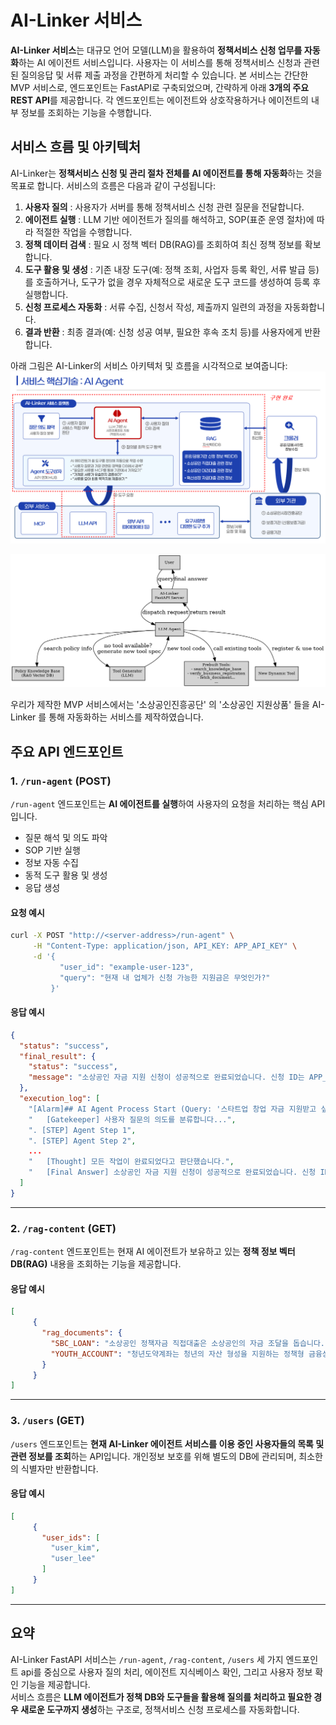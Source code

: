 # AI-Linker 서비스

**AI-Linker 서비스**는 대규모 언어 모델(LLM)을 활용하여 **정책서비스 신청 업무를 자동화**하는 AI 에이전트 서비스입니다. 사용자는 이 서비스를 통해 정책서비스 신청과 관련된 질의응답 및 서류 제출 과정을 간편하게 처리할 수 있습니다. 본 서비스는 간단한 MVP 서비스로, 엔드포인트는 FastAPI로 구축되었으며, 간략하게 아래 **3개의 주요 REST API**를 제공합니다. 각 엔드포인트는 에이전트와 상호작용하거나 에이전트의 내부 정보를 조회하는 기능을 수행합니다.

## 서비스 흐름 및 아키텍처

AI-Linker는 **정책서비스 신청 및 관리 절차 전체를 AI 에이전트를 통해 자동화**하는 것을 목표로 합니다. 서비스의 흐름은 다음과 같이 구성됩니다:

1. **사용자 질의** : 사용자가 서버를 통해 정책서비스 신청 관련 질문을 전달합니다.  
2. **에이전트 실행** : LLM 기반 에이전트가 질의를 해석하고, SOP(표준 운영 절차)에 따라 적절한 작업을 수행합니다.  
3. **정책 데이터 검색** : 필요 시 정책 벡터 DB(RAG)를 조회하여 최신 정책 정보를 확보합니다.  
4. **도구 활용 및 생성** : 기존 내장 도구(예: 정책 조회, 사업자 등록 확인, 서류 발급 등)를 호출하거나, 도구가 없을 경우 자체적으로 새로운 도구 코드를 생성하여 등록 후 실행합니다.  
5. **신청 프로세스 자동화** : 서류 수집, 신청서 작성, 제출까지 일련의 과정을 자동화합니다.  
6. **결과 반환** : 최종 결과(예: 신청 성공 여부, 필요한 후속 조치 등)를 사용자에게 반환합니다.  

아래 그림은 AI-Linker의 서비스 아키텍처 및 흐름을 시각적으로 보여줍니다:
![AI-Linker 서비스 기획안 흐름도](./ai_linker_flow_draft_flow.png)

![AI-Linker 서비스 아키텍처](./ai_linker_flowchart.png)

우리가 제작한 MVP 서비스에서는 '소상공인진흥공단' 의 '소상공인 지원상품' 들을  AI-Linker 를 통해 자동화하는 서비스를 제작하였습니다.


## 주요 API 엔드포인트

### 1. `/run-agent` (POST)

`/run-agent` 엔드포인트는 **AI 에이전트를 실행**하여 사용자의 요청을 처리하는 핵심 API입니다.  
- 질문 해석 및 의도 파악  
- SOP 기반 실행  
- 정보 자동 수집  
- 동적 도구 활용 및 생성  
- 응답 생성  

#### 요청 예시
```bash
curl -X POST "http://<server-address>/run-agent" \
     -H "Content-Type: application/json, API_KEY: APP_API_KEY" \
     -d '{
           "user_id": "example-user-123",
           "query": "현재 내 업체가 신청 가능한 지원금은 무엇인가?"
         }'
```

#### 응답 예시
```json
{
  "status": "success",
  "final_result": {
    "status": "success",
    "message": "소상공인 자금 지원 신청이 성공적으로 완료되었습니다. 신청 ID는 APP_5733입니다. 신청 진행 과정은 소진공의 안내에 따라 추후 확인하실 수 있습니다."
  },
  "execution_log": [
    "[Alarm]## AI Agent Process Start (Query: '스타트업 창업 자금 지원받고 싶어.') ##",
    "   [Gatekeeper] 사용자 질문의 의도를 분류합니다...",
    ". [STEP] Agent Step 1",
    ". [STEP] Agent Step 2",
    ...
    "   [Thought] 모든 작업이 완료되었다고 판단했습니다.",
    "   [Final Answer] 소상공인 자금 지원 신청이 성공적으로 완료되었습니다. 신청 ID는 APP_5733입니다. 신청 진행 과정은 소진공의 안내에 따라 추후 확인하실 수 있습니다."
  ]
}
```

---

### 2. `/rag-content` (GET)

`/rag-content` 엔드포인트는 현재 AI 에이전트가 보유하고 있는 **정책 정보 벡터 DB(RAG)** 내용을 조회하는 기능을 제공합니다.

#### 응답 예시
```json
[
     {
       "rag_documents": {
         "SBC_LOAN": "소상공인 정책자금 직접대출은 소상공인의 자금 조달을 돕습니다. 필수 서류는 사업자등록증명원, 국세납세증명서입니다.",
         "YOUTH_ACCOUNT": "청년도약계좌는 청년의 자산 형성을 지원하는 정책형 금융상품입니다. 가입을 위해 소득확인증명서가 필요합니다."
       }
     }
]
```

---

### 3. `/users` (GET)

`/users` 엔드포인트는 **현재 AI-Linker 에이전트 서비스를 이용 중인 사용자들의 목록 및 관련 정보를 조회**하는 API입니다. 개인정보 보호를 위해 별도의 DB에 관리되며, 최소한의 식별자만 반환합니다.

#### 응답 예시
```json
[
     {
       "user_ids": [
         "user_kim",
         "user_lee"
       ]
     }
]
```

---

## 요약

AI-Linker FastAPI 서비스는 `/run-agent`, `/rag-content`, `/users` 세 가지 엔드포인트 api를 중심으로 사용자 질의 처리, 에이전트 지식베이스 확인, 그리고 사용자 정보 확인 기능을 제공합니다.  
서비스 흐름은 **LLM 에이전트가 정책 DB와 도구들을 활용해 질의를 처리하고 필요한 경우 새로운 도구까지 생성**하는 구조로, 정책서비스 신청 프로세스를 자동화합니다.
